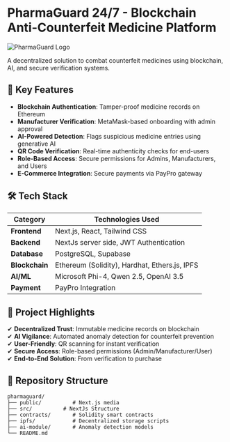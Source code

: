 # PharmaGuard 24/7 - Blockchain Anti-Counterfeit Medicine Platform  

![PharmaGuard Logo](https://via.placeholder.com/150x50?text=PharmaGuard)  

A decentralized solution to combat counterfeit medicines using blockchain, AI, and secure verification systems.  

## 🚀 Key Features  
- **Blockchain Authentication**: Tamper-proof medicine records on Ethereum  
- **Manufacturer Verification**: MetaMask-based onboarding with admin approval  
- **AI-Powered Detection**: Flags suspicious medicine entries using generative AI  
- **QR Code Verification**: Real-time authenticity checks for end-users  
- **Role-Based Access**: Secure permissions for Admins, Manufacturers, and Users  
- **E-Commerce Integration**: Secure payments via PayPro gateway  

## 🛠️ Tech Stack  
| Category        | Technologies Used |  
|-----------------|------------------|  
| **Frontend**    | Next.js, React, Tailwind CSS |  
| **Backend**     | NextJs server side, JWT Authentication |  
| **Database**    | PostgreSQL, Supabase |  
| **Blockchain**  | Ethereum (Solidity), Hardhat, Ethers.js, IPFS |  
| **AI/ML**       | Microsoft Phi-4, Qwen 2.5, OpenAI 3.5 |  
| **Payment**     | PayPro Integration |  

## 📌 Project Highlights  
✔ **Decentralized Trust**: Immutable medicine records on blockchain  
✔ **AI Vigilance**: Automated anomaly detection for counterfeit prevention  
✔ **User-Friendly**: QR scanning for instant verification  
✔ **Secure Access**: Role-based permissions (Admin/Manufacturer/User)  
✔ **End-to-End Solution**: From verification to purchase  

## 📂 Repository Structure  
```
pharmaguard/  
├── public/          # Next.js media  
├── src/          # NextJs Structure
├── contracts/       # Solidity smart contracts  
├── ipfs/            # Decentralized storage scripts  
├── ai-module/       # Anomaly detection models  
└── README.md  
```


